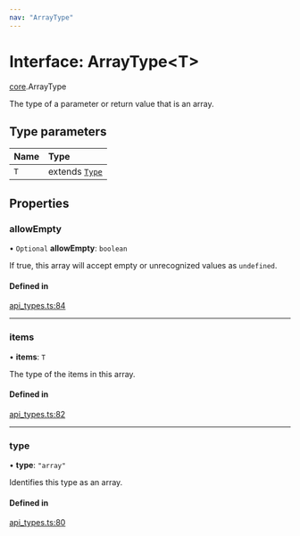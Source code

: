 ```yaml
---
nav: "ArrayType"
---
```

# Interface: ArrayType<T\>

[core](../modules/core.md).ArrayType

The type of a parameter or return value that is an array.

## Type parameters

| Name | Type |
| :------ | :------ |
| `T` | extends [`Type`](../enums/core.Type.md) |

## Properties

### allowEmpty

• `Optional` **allowEmpty**: `boolean`

If true, this array will accept empty or unrecognized values as `undefined`.

#### Defined in

[api_types.ts:84](https://github.com/coda/packs-sdk/blob/main/api_types.ts#L84)

___

### items

• **items**: `T`

The type of the items in this array.

#### Defined in

[api_types.ts:82](https://github.com/coda/packs-sdk/blob/main/api_types.ts#L82)

___

### type

• **type**: ``"array"``

Identifies this type as an array.

#### Defined in

[api_types.ts:80](https://github.com/coda/packs-sdk/blob/main/api_types.ts#L80)

